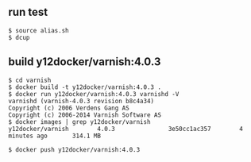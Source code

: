 run test
--------

```
$ source alias.sh
$ dcup
```

build y12docker/varnish:4.0.3
------------

```
$ cd varnish
$ docker build -t y12docker/varnish:4.0.3 .
$ docker run y12docker/varnish:4.0.3 varnishd -V
varnishd (varnish-4.0.3 revision b8c4a34)
Copyright (c) 2006 Verdens Gang AS
Copyright (c) 2006-2014 Varnish Software AS
$ docker images | grep y12docker/varnish
y12docker/varnish        4.0.3               3e50cc1ac357        4 minutes ago       314.1 MB

$ docker push y12docker/varnish:4.0.3
```
